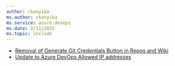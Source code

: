 ```yaml
---
author: ckanyika
ms.author: ckanyika
ms.service: azure-devops
ms.date: 2/11/2025
ms.topic: include
---
```


- [Removal of Generate Git Credentials Button in Repos and Wiki](#removal-of-generate-git-credentials-button-in-repos-and-wiki)
- [Update to Azure DevOps Allowed IP addresses](#update-to-azure-devops-allowed-ip-addresses)